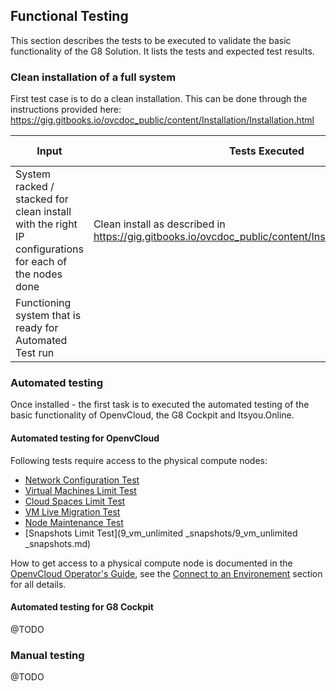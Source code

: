## Functional Testing

This section describes the tests to be executed to validate the basic functionality of the G8 Solution. It lists the tests and expected test results.

### Clean installation of a full system

First test case is to do a clean installation.  This can be done through the instructions provided here:
https://gig.gitbooks.io/ovcdoc_public/content/Installation/Installation.html

| Input  | Tests Executed  | Expected Output  |
|---|---|---|
| System racked / stacked for clean install with the right IP configurations for each of the nodes done | Clean install as described in https://gig.gitbooks.io/ovcdoc_public/content/Installation/Installation.html
| Functioning system that is ready for Automated Test run  |   


### Automated testing
Once installed - the first task is to executed the automated testing of the basic functionality of OpenvCloud, the G8 Cockpit and Itsyou.Online.


#### Automated testing for OpenvCloud

Following tests require access to the physical compute nodes:

* [Network Configuration Test](1_network_config_test/1_network_config_test.md)
* [Virtual Machines Limit Test](3_Env_Limit_test/3_Env_Limit_test.md)
* [Cloud Spaces Limit Test](5_cloudspace_limits_test/5_cloudspace_limits_test.md)
* [VM Live Migration Test](6_vm_live_migration_test/6_vm_live_migration_test.md)
* [Node Maintenance Test](8_node_maintenance_test/8_node_maintenance_test.md)
* [Snapshots Limit Test](9_vm_unlimited _snapshots/9_vm_unlimited _snapshots.md)

How to get access to a physical compute node is documented in the [OpenvCloud Operator's Guide](https://www.gitbook.com/book/gig/ovcdoc_public/details), see the [Connect to an Environement](https://gig.gitbooks.io/ovcdoc_public/content/Sysadmin/Connect/connect.html) section for all details.


#### Automated testing for G8 Cockpit
@TODO


### Manual testing
@TODO